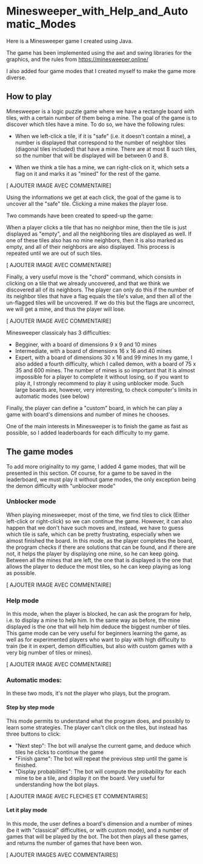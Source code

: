 # Minesweeper_with_Help_and_Automatic_Modes
Here is a Minesweeper game I created using Java.

The game has been implemented using the awt and swing libraries for the graphics, and the rules from https://minesweeper.online/

I also added four game modes that I created myself to make the game more diverse.

## How to play

Minesweeper is a logic puzzle game where we have a rectangle board with tiles, with a certain number of them being a mine. The goal of the game is to discover which tiles have a mine. To do so, we have the following rules:

- When we left-click a tile, if it is "safe" (i.e. it doesn't contain a mine), a number is displayed that correspond to the number of neighbor tiles (diagonal tiles included) that have a mine. There are at most 8 such tiles, so the number that will be displayed will be between 0 and 8.

- When we think a tile has a mine, we can right-click on it, which sets a flag on it and marks it as "mined" for the rest of the game. 

[ AJOUTER IMAGE AVEC COMMENTAIRE]

Using the informations we get at each click, the goal of the game is to uncover all the "safe" tile. Clicking a mine makes the player lose.

Two commands have been created to speed-up the game:

When a player clicks a tile that has no neighbor mine, then the tile is just displayed as "empty", and all the neighboring tiles are displayed as well. If one of these tiles also has no mine neighbors, then it is also marked as empty, and all of their neighbors are also displayed. This process is repeated until we are out of such tiles.

[ AJOUTER IMAGE AVEC COMMENTAIRE]

Finally, a very useful move is the "chord" command, which consists in clicking on a tile that we already uncovered, and that we think we discovered all of its neighbors. The player can only do this if the number of its neighbor tiles that have a flag equals the tile's value, and then all of the un-flagged tiles will be uncovered. If we do this but the flags are uncorrect, we will get a mine, and thus the player will lose.

[ AJOUTER IMAGE AVEC COMMENTAIRE]

Minesweeper classicaly has 3 difficulties:
- Begginer, with a board of dimensions 9 x 9 and 10 mines
- Intermediate, with a board of dimensions 16 x 16 and 40 mines
- Expert, with a board of dimensions 30 x 16 and 99 mines
In my game, I also added a fourth difficulty, which I called demon, with a board of 75 x 35 and 600 mines. The number of mines is so important that it is almost impossible for a player to complete it without losing, so if you want to play it, I strongly recommend to play it using unblocker mode. Such large boards are, however, very interesting, to check computer's limits in automatic modes (see below)

Finally, the player can define a "custom" board, in which he can play a game with board's dimensions and number of mines he chooses.

One of the main interests in Minesweeper is to finish the game as fast as possible, so I added leaderboards for each difficulty to my game.

## The game modes

To add more originality to my game, I added 4 game modes, that will be presented in this section.
Of course, for a game to be saved in the leaderboard, we must play it without game modes, the only exception being the demon difficulty with "unblocker mode"

### Unblocker mode

When playing minesweeper, most of the time, we find tiles to click (Either left-click or right-click) so we can continue the game. However, it can also happen that we don't have such moves and, instead, we have to guess which tile is safe, which can be pretty frustrating, especially when we almost finished the board. In this mode, as the player completes the board, the program checks if there are solutions that can be found, and if there are not, it helps the player by displaying one mine, so he can keep going. Between all the mines that are left, the one that is displayed is the one that allows the player to deduce the most tiles, so he can keep playing as long as possible.

[ AJOUTER IMAGE AVEC COMMENTAIRE]

### Help mode

In this mode, when the player is blocked, he can ask the program for help, i.e. to display a mine to help him. In the same way as before, the mine displayed is the one that will help him deduce the biggest number of tiles.
This game mode can be very useful for beginners learning the game, as well as for experimented players who want to play with high difficulty to train (be it in expert, demon difficulties, but also with custom games with a very big number of tiles or mines).

[ AJOUTER IMAGE AVEC COMMENTAIRE]

### Automatic modes:

In these two mods, it's not the player who plays, but the program.

#### Step by step mode

This mode permits to understand what the program does, and possibly to learn some strategies. The player can't click on the tiles, but instead has three buttons to click:
- "Next step": The bot will analyse the current game, and deduce which tiles he clicks to continue the game
- "Finish game": The bot will repeat the previous step until the game is finished.
- "Display probabilities": The bot will compute the probability for each mine to be a tile, and display it on the board. Very useful for understanding how the bot plays.

[ AJOUTER IMAGE AVEC FLECHES ET COMMENTAIRES]

#### Let it play mode

In this mode, the user defines a board's dimension and a number of mines (be it with "classical" difficulties, or with custom mode), and a number of games that will be played by the bot. The bot then plays all these games, and returns the number of games that have been won.

[ AJOUTER IMAGES AVEC COMMENTAIRES]
